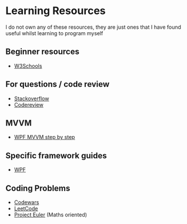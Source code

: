 # Learning Resources

I do not own any of these resources, they are just ones that I have found useful whilst learning to program myself


## Beginner resources
- [W3Schools](https://www.w3schools.com/)

## For questions / code review
- [Stackoverflow](https://stackoverflow.com/)
- [Codereview](https://codereview.stackexchange.com/)

## MVVM
- [WPF MVVM step by step](https://www.codeproject.com/articles/819294/wpf-mvvm-step-by-step-basics-to-advance-level)

## Specific framework guides
- [WPF](https://wpf-tutorial.com/about-wpf/what-is-wpf/)

## Coding Problems
- [Codewars](https://www.codewars.com/)
- [LeetCode](https://leetcode.com/)
- [Project Euler](https://projecteuler.net/) (Maths oriented)
